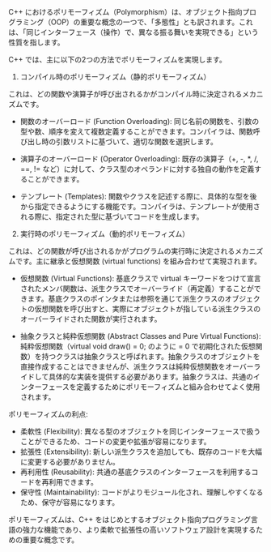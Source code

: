 C++ におけるポリモーフィズム（Polymorphism）は、オブジェクト指向プログラミング（OOP）の重要な概念の一つで、「多態性」とも訳されます。これは、「同じインターフェース（操作）で、異なる振る舞いを実現できる」という性質を指します。

C++ では、主に以下の2つの方法でポリモーフィズムを実現します。

1. コンパイル時のポリモーフィズム（静的ポリモーフィズム）

これは、どの関数や演算子が呼び出されるかがコンパイル時に決定されるメカニズムです。

* 関数のオーバーロード (Function Overloading): 同じ名前の関数を、引数の型や数、順序を変えて複数定義することができます。コンパイラは、関数呼び出し時の引数リストに基づいて、適切な関数を選択します。

* 演算子のオーバーロード (Operator Overloading): 既存の演算子（+, -, *, /, ==, != など）に対して、クラス型のオペランドに対する独自の動作を定義することができます。

* テンプレート (Templates): 関数やクラスを記述する際に、具体的な型を後から指定できるようにする機能です。コンパイラは、テンプレートが使用される際に、指定された型に基づいてコードを生成します。

2. 実行時のポリモーフィズム（動的ポリモーフィズム）

これは、どの関数が呼び出されるかがプログラムの実行時に決定されるメカニズムです。主に継承と仮想関数 (virtual functions) を組み合わせて実現されます。

* 仮想関数 (Virtual Functions): 基底クラスで virtual キーワードをつけて宣言されたメンバ関数は、派生クラスでオーバーライド（再定義）することができます。基底クラスのポインタまたは参照を通じて派生クラスのオブジェクトの仮想関数を呼び出すと、実際にオブジェクトが指している派生クラスのオーバーライドされた関数が実行されます。

* 抽象クラスと純粋仮想関数 (Abstract Classes and Pure Virtual Functions): 純粋仮想関数（virtual void draw() = 0; のように = 0 で初期化された仮想関数）を持つクラスは抽象クラスと呼ばれます。抽象クラスのオブジェクトを直接作成することはできませんが、派生クラスは純粋仮想関数をオーバーライドして具体的な実装を提供する必要があります。抽象クラスは、共通のインターフェースを定義するためにポリモーフィズムと組み合わせてよく使用されます。

ポリモーフィズムの利点:

* 柔軟性 (Flexibility): 異なる型のオブジェクトを同じインターフェースで扱うことができるため、コードの変更や拡張が容易になります。
* 拡張性 (Extensibility): 新しい派生クラスを追加しても、既存のコードを大幅に変更する必要がありません。
* 再利用性 (Reusability): 共通の基底クラスのインターフェースを利用するコードを再利用できます。
* 保守性 (Maintainability): コードがよりモジュール化され、理解しやすくなるため、保守が容易になります。

ポリモーフィズムは、C++ をはじめとするオブジェクト指向プログラミング言語の強力な機能であり、より柔軟で拡張性の高いソフトウェア設計を実現するための重要な概念です。
